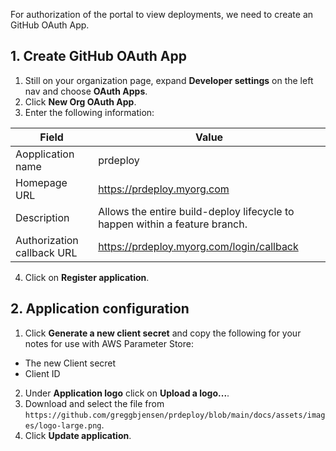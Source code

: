 For authorization of the portal to view deployments, we need to create an GitHub OAuth App.

## 1. Create GitHub OAuth App

1. Still on your organization page, expand **Developer settings** on the left nav and choose **OAuth Apps**.
2. Click **New Org OAuth App**.
3. Enter the following information:

| Field                      | Value                                                                       |
| -------------------------- | --------------------------------------------------------------------------- |
| Aopplication name          | prdeploy                                                                    |
| Homepage URL               | https://prdeploy.myorg.com                                                  |
| Description                | Allows the entire build-deploy lifecycle to happen within a feature branch. |
| Authorization callback URL | https://prdeploy.myorg.com/login/callback                                  |

4. Click on **Register application**.

## 2. Application configuration

1. Click **Generate a new client secret** and copy the following for your notes for use with AWS Parameter Store:
  * The new Client secret
  * Client ID
2. Under **Application logo** click on **Upload a logo...**.
3. Download and select the file from `https://github.com/greggbjensen/prdeploy/blob/main/docs/assets/images/logo-large.png`.
4. Click **Update application**.
